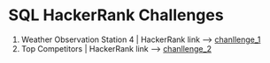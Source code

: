 SQL HackerRank Challenges
=========================

1. Weather Observation Station 4 | HackerRank
   link --> <a href="https://www.hackerrank.com/challenges/weather-observation-station-4/problem?isFullScreen=true">chanllenge_1</a>
2. Top Competitors | HackerRank 
   link --> <a href="https://www.hackerrank.com/challenges/full-score/problem?isFullScreen=true">chanllenge_2</a>